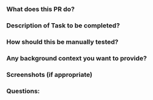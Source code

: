 ### What does this PR do?
### Description of Task to be completed?
### How should this be manually tested?
### Any background context you want to provide?
### Screenshots (if appropriate)
### Questions:
